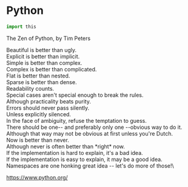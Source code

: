# Python

```Python
import this
```
The Zen of Python, by Tim Peters

Beautiful is better than ugly.\
Explicit is better than implicit.\
Simple is better than complex.\
Complex is better than complicated.\
Flat is better than nested.\
Sparse is better than dense.\
Readability counts.\
Special cases aren't special enough to break the rules.\
Although practicality beats purity.\
Errors should never pass silently.\
Unless explicitly silenced.\
In the face of ambiguity, refuse the temptation to guess.\
There should be one-- and preferably only one --obvious way to do it.\
Although that way may not be obvious at first unless you're Dutch.\
Now is better than never.\
Although never is often better than \*right\* now.\
If the implementation is hard to explain, it's a bad idea.\
If the implementation is easy to explain, it may be a good idea.\
Namespaces are one honking great idea -- let's do more of those!\

https://www.python.org/

